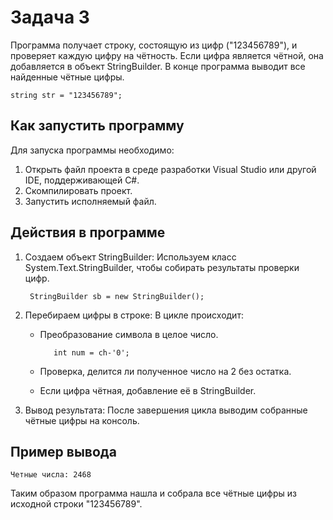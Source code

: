 # Задача 3

Программа получает строку, состоящую из цифр ("123456789"), и проверяет каждую цифру на чётность. Если цифра является чётной, она добавляется в объект StringBuilder. В конце программа выводит все найденные чётные цифры.

    string str = "123456789";

## Как запустить программу

Для запуска программы необходимо:

1. Открыть файл проекта в среде разработки Visual Studio или другой IDE, поддерживающей C#.
2. Скомпилировать проект.
3. Запустить исполняемый файл.


## Действия в программе

1. Создаем объект StringBuilder:
    Используем класс System.Text.StringBuilder, чтобы собирать результаты проверки цифр.

        StringBuilder sb = new StringBuilder();

2. Перебираем цифры в строке:
   В цикле происходит:
   - Преобразование символа в целое число.

            int num = ch-'0';

   - Проверка, делится ли полученное число на 2 без остатка.
   - Если цифра чётная, добавление её в StringBuilder.

3. Вывод результата:
   После завершения цикла выводим собранные чётные цифры на консоль.

## Пример вывода

    Четные числа: 2468


Таким образом программа нашла и собрала все чётные цифры из исходной строки "123456789".